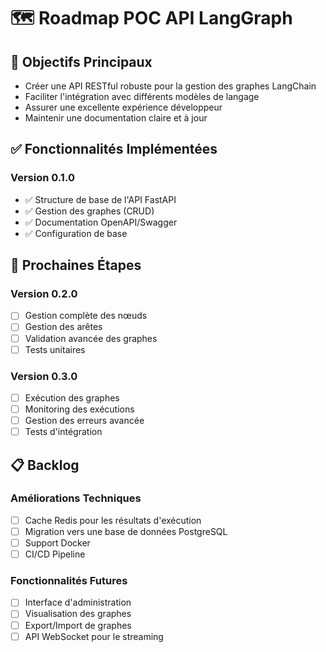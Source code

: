 # 🗺️ Roadmap POC API LangGraph

## 🎯 Objectifs Principaux

- Créer une API RESTful robuste pour la gestion des graphes LangChain
- Faciliter l'intégration avec différents modèles de langage
- Assurer une excellente expérience développeur
- Maintenir une documentation claire et à jour

## ✅ Fonctionnalités Implémentées

### Version 0.1.0
- ✅ Structure de base de l'API FastAPI
- ✅ Gestion des graphes (CRUD)
- ✅ Documentation OpenAPI/Swagger
- ✅ Configuration de base

## 🚀 Prochaines Étapes

### Version 0.2.0
- [ ] Gestion complète des nœuds
- [ ] Gestion des arêtes
- [ ] Validation avancée des graphes
- [ ] Tests unitaires

### Version 0.3.0
- [ ] Exécution des graphes
- [ ] Monitoring des exécutions
- [ ] Gestion des erreurs avancée
- [ ] Tests d'intégration

## 📋 Backlog

### Améliorations Techniques
- [ ] Cache Redis pour les résultats d'exécution
- [ ] Migration vers une base de données PostgreSQL
- [ ] Support Docker
- [ ] CI/CD Pipeline

### Fonctionnalités Futures
- [ ] Interface d'administration
- [ ] Visualisation des graphes
- [ ] Export/Import de graphes
- [ ] API WebSocket pour le streaming
